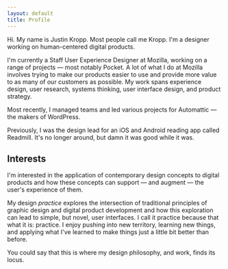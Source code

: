 ```yaml
---
layout: default
title: Profile
---
```


<section class="profile page-intro">
  <p>Hi. My name is Justin Kropp. Most people call me Kropp. I'm a designer working on human-centered digital products.</p>
</section>

<section class="profile">
<article>
  <p>I'm currently a Staff User Experience Designer at Mozilla, working on a range of projects — most notably Pocket. A lot of what I do at Mozilla involves trying to make our products easier to use and provide more value to as many of our customers as possible. My work spans experience design, user research, systems thinking, user interface design, and product strategy.</p>

  <p>Most recently, I managed teams and led various projects for Automattic — the makers of WordPress.</p>

  <p>Previously, I was the design lead for an iOS and Android reading app called Readmill. It's no longer around, but damn it was good while it was.</p>

  <h2>Interests</h2>
  <p>I'm interested in the application of contemporary design concepts to digital products and how these concepts can support — and augment — the user's experience of them.</p>

  <p>My design <em>practice</em> explores the intersection of traditional principles of graphic design and digital product development and how this exploration can lead to simple, but novel, user interfaces. I call it practice because that what it is: practice. I enjoy pushing into new territory, learning new things, and applying what I've learned to make things just a little bit better than before.</p>

  <p>You could say that this is where my design philosophy, and work, finds its locus.</p>
</article>
</section>
